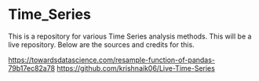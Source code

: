 # Time_Series

This is a repository for various Time Series analysis methods. 
This will be a live repository.
Below are the sources and credits for this.


https://towardsdatascience.com/resample-function-of-pandas-79b17ec82a78
https://github.com/krishnaik06/Live-Time-Series

